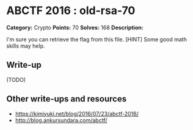 # ABCTF 2016 : old-rsa-70

**Category:** Crypto
**Points:** 70
**Solves:** 168
**Description:**

I'm sure you can retrieve the flag from this file.
[HINT] Some good math skills may help.

## Write-up

(TODO)

## Other write-ups and resources

* https://kimiyuki.net/blog/2016/07/23/abctf-2016/
* http://blog.ankursundara.com/abctf/
